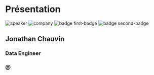 <!-- .slide: class="speaker-slide" -->

# Présentation

![speaker](./assets/images/JONATHAN_CHAUVIN.jpeg)
![company](./assets/images/logo_sfeir_bleu_orange.png)
![badge first-badge](./assets/images/badge-gcp-professional-data-engineer.png)
![badge second-badge](./assets/images/apache-airflow-certification.png)
 
<h2>Jonathan Chauvin</h2>

### Data Engineer
<!-- .element: class="icon-rule icon-first" -->

### @
<!-- .element: class="icon-twitter icon-second" -->


